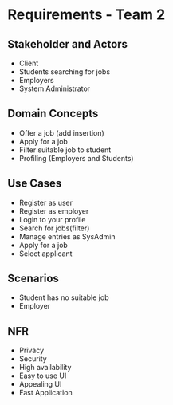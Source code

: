 # Requirements - Team 2

## Stakeholder and Actors
* Client
* Students searching for jobs
* Employers
* System Administrator

## Domain Concepts
* Offer a job (add insertion)
* Apply for a job
* Filter suitable job to student 
* Profiling (Employers and Students)

## Use Cases
* Register as user
* Register as employer
* Login to your profile
* Search for jobs(filter)
* Manage entries as SysAdmin
* Apply for a job
* Select applicant

## Scenarios
* Student has no suitable job
* Employer

## NFR
* Privacy
* Security
* High availability
* Easy to use UI
* Appealing UI
* Fast Application
